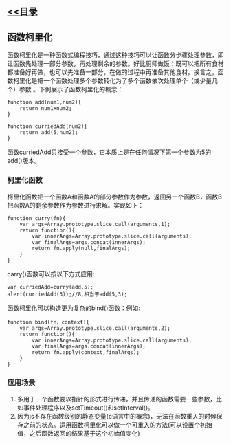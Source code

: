 ## [<<目录](https://github.com/snsart/blog/blob/master/README.md)

## 函数柯里化
函数柯里化是一种函数式编程技巧，通过这种技巧可以让函数分步骤处理参数，即让函数先处理一部分参数，再处理剩余的参数。好比厨师做饭：既可以把所有食材都准备好再做，也可以先准备一部分，在做的过程中再准备其他食材。换言之，函数柯里化是把一个函数处理多个参数转化为了多个函数依次处理单个（或少量几个）参数 。下例展示了函数柯里化的概念：
```
function add(num1,num2){
	return num1+num2;
}

function curriedAdd(num2){
	return add(5,num2);
}
```
函数curriedAdd只接受一个参数，它本质上是在任何情况下第一个参数为5的add()版本。

### 柯里化函数
柯里化函数把一个函数A和函数A的部分参数作为参数，返回另一个函数B，函数B把函数A的剩余参数作为参数进行求解。实现如下：
```
function curry(fn){
	var args=Array.prototype.slice.call(arguments,1);
	return function(){
		var innerArgs=Array.prototype.slice.call(arguments);
		var finalArgs=args.concat(innerArgs);
		return fn.apply(null,finalArgs);
	}
}
```
carry()函数可以按以下方式应用:
```
var curriedAdd=curry(add,5);
alert(curriedAdd(3));//8,相当于add(5,3);
```


函数柯里化可以构造更为复杂的bind()函数：例如:
```
function bind(fn，context){
	var args=Array.prototype.slice.call(arguments,2);
	return function(){
		var innerArgs=Array.prototype.slice.call(arguments);
		var finalArgs=args.concat(innerArgs);
		return fn.apply(context,finalArgs);
	}
}
```

### 应用场景
1. 多用于一个函数要以指针的形式进行传递，并且传递的函数需要一些参数，比如事件处理程序以及setTimeout()和setInterval()。
2. 因为js不存在函数级别的静态变量(c语言中的概念)，无法在函数重入的时候保存之前的状态。运用函数柯里化可以做一个可重入的方法(可以设置个初始值，之后函数返回的结果基于这个初始值变化)
